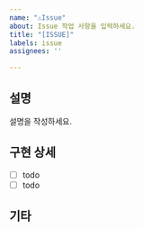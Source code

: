 ```yaml
---
name: "⚠️Issue"
about: Issue 작업 사항을 입력하세요.
title: "[ISSUE]"
labels: issue
assignees: ''

---
```


## 설명
설명을 작성하세요.

## 구현 상세
- [ ] todo
- [ ] todo

## 기타
